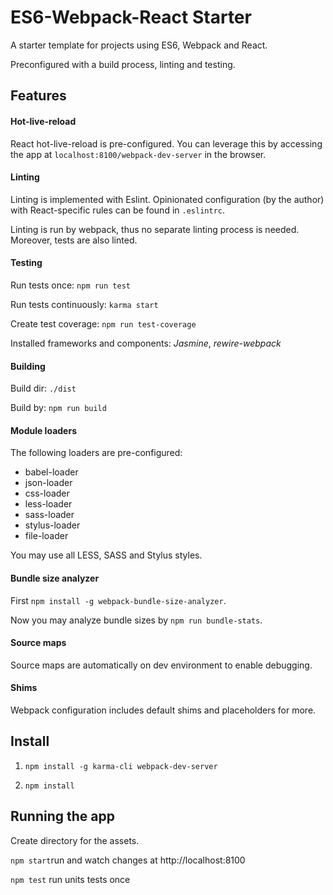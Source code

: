 ES6-Webpack-React Starter
=========================

A starter template for projects using ES6, Webpack and React.

Preconfigured with a build process, linting and testing.

## Features

#### Hot-live-reload

React hot-live-reload is pre-configured. You can leverage this by accessing
the app at `localhost:8100/webpack-dev-server` in the browser.

#### Linting

Linting is implemented with Eslint.
Opinionated configuration (by the author) with React-specific
rules can be found in `.eslintrc`.

Linting is run by webpack, thus no separate linting process is needed.
Moreover, tests are also linted.

#### Testing

Run tests once: `npm run test`

Run tests continuously: `karma start`

Create test coverage: `npm run test-coverage`

Installed frameworks and components: *Jasmine*, *rewire-webpack*

#### Building

Build dir: `./dist`

Build by: `npm run build`

#### Module loaders

The following loaders are pre-configured:

* babel-loader
* json-loader
* css-loader
* less-loader
* sass-loader
* stylus-loader
* file-loader

You may use all LESS, SASS and Stylus styles.

#### Bundle size analyzer

First `npm install -g webpack-bundle-size-analyzer`.

Now you may analyze bundle sizes by `npm run bundle-stats`.

#### Source maps

Source maps are automatically on dev environment to enable debugging.

#### Shims

Webpack configuration includes default shims and placeholders for more.

## Install

1. `npm install -g karma-cli webpack-dev-server`

2. `npm install`

## Running the app

Create directory for the assets.

`npm start`run and watch changes at http://localhost:8100

`npm test` run units tests once
